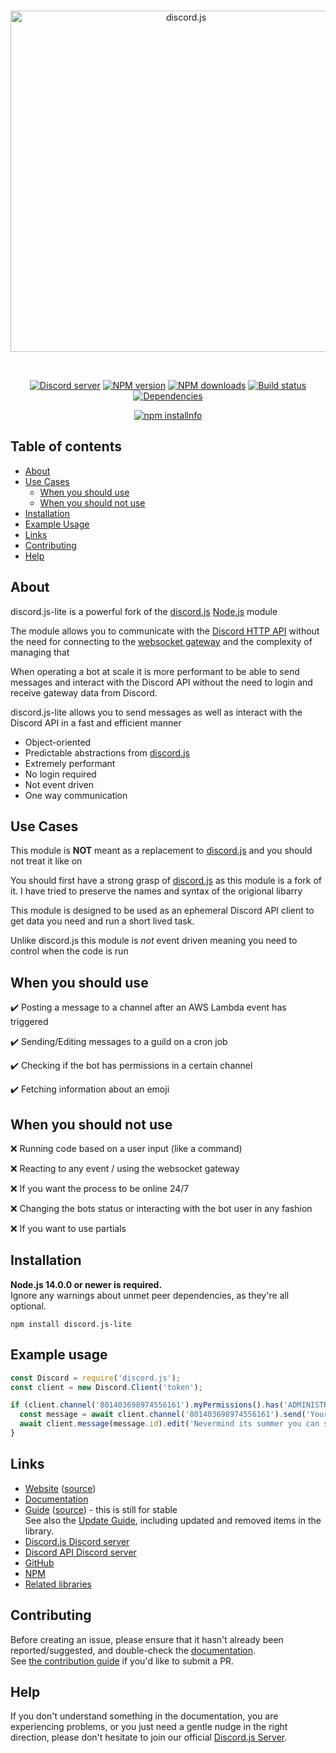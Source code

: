 <div align="center">
  <br />
  <p>
    <a href="https://discord.js.org"><img src="https://discord.js.org/static/logo.svg" width="546" alt="discord.js" /></a>
  </p>
  <br />
  <p>
    <a href="https://discord.gg/bRCvFy9"><img src="https://img.shields.io/discord/222078108977594368?color=7289da&logo=discord&logoColor=white" alt="Discord server" /></a>
    <a href="https://www.npmjs.com/package/discord.js"><img src="https://img.shields.io/npm/v/discord.js.svg?maxAge=3600" alt="NPM version" /></a>
    <a href="https://www.npmjs.com/package/discord.js"><img src="https://img.shields.io/npm/dt/discord.js.svg?maxAge=3600" alt="NPM downloads" /></a>
    <a href="https://github.com/discordjs/discord.js/actions"><img src="https://github.com/discordjs/discord.js/workflows/Testing/badge.svg" alt="Build status" /></a>
    <a href="https://david-dm.org/discordjs/discord.js"><img src="https://img.shields.io/david/discordjs/discord.js.svg?maxAge=3600" alt="Dependencies" /></a>
  </p>
  <p>
    <a href="https://nodei.co/npm/discord.js/"><img src="https://nodei.co/npm/discord.js.png?downloads=true&stars=true" alt="npm installnfo" /></a>
  </p>
</div>

## Table of contents

- [About](#about)
- [Use Cases](#use-cases)
  - [When you should use](#use-cases)
  - [When you should not use](#use-cases)
- [Installation](#installation)
- [Example Usage](#example-usage)
- [Links](#links)
- [Contributing](#contributing)
- [Help](#help)

## About

discord.js-lite is a powerful fork of the [discord.js](https://github.com/discordjs/discord.js) [Node.js](https://nodejs.org) module 

The module allows you to communicate with the [Discord HTTP API](https://discord.com/developers/docs/intro) without the 
need for connecting to the [websocket gateway](https://discord.com/developers/docs/topics/gateway) and the complexity of managing that

When operating a bot at scale it is more performant to be able to send messages and interact with the Discord API without 
the need to login and receive gateway data from Discord. 

discord.js-lite allows you to send messages as well as interact with the Discord API in a fast and efficient manner 

- Object-oriented
- Predictable abstractions from [discord.js](https://github.com/discordjs/discord.js)
- Extremely performant
- No login required
- Not event driven
- One way communication

## Use Cases

This module is **NOT** meant as a replacement to [discord.js](https://github.com/discordjs/discord.js) and you should not treat it like on

You should first have a strong grasp of [discord.js](https://github.com/discordjs/discord.js) as this module is a fork of it.
I have tried to preserve the names and syntax of the origional libarry

This module is designed to be used as an ephemeral Discord API client to get data you need and run a short lived task.

Unlike discord.js this module is *not* event driven meaning you need to control when the code is run

## When you should use

✔️ Posting a message to a channel after an AWS Lambda event has triggered

✔️ Sending/Editing messages to a guild on a cron job

✔️ Checking if the bot has permissions in a certain channel

✔️ Fetching information about an emoji

## When you should not use

❌ Running code based on a user input (like a command)

❌ Reacting to any event / using the websocket gateway

❌ If you want the process to be online 24/7

❌ Changing the bots status or interacting with the bot user in any fashion

❌ If you want to use partials

## Installation

**Node.js 14.0.0 or newer is required.**  
Ignore any warnings about unmet peer dependencies, as they're all optional.

`npm install discord.js-lite`  

## Example usage

```js
const Discord = require('discord.js');
const client = new Discord.Client('token');

if (client.channel('801403698974556161').myPermissions().has('ADMINISTRATOR')) {
  const message = await client.channel('801403698974556161').send('Your daily 7am wake up call!')
  await client.message(message.id).edit('Nevermind its summer you can sleep until 9am!')
}
```

## Links

- [Website](https://discord.js.org/) ([source](https://github.com/discordjs/website))
- [Documentation](https://discord.js.org/#/docs/main/master/general/welcome)
- [Guide](https://discordjs.guide/) ([source](https://github.com/discordjs/guide)) - this is still for stable  
  See also the [Update Guide](https://discordjs.guide/additional-info/changes-in-v12.html), including updated and removed items in the library.
- [Discord.js Discord server](https://discord.gg/bRCvFy9)
- [Discord API Discord server](https://discord.gg/discord-api)
- [GitHub](https://github.com/discordjs/discord.js)
- [NPM](https://www.npmjs.com/package/discord.js)
- [Related libraries](https://discordapi.com/unofficial/libs.html)

## Contributing

Before creating an issue, please ensure that it hasn't already been reported/suggested, and double-check the
[documentation](https://discord.js.org/#/docs).  
See [the contribution guide](https://github.com/discordjs/discord.js/blob/master/.github/CONTRIBUTING.md) if you'd like to submit a PR.

## Help

If you don't understand something in the documentation, you are experiencing problems, or you just need a gentle
nudge in the right direction, please don't hesitate to join our official [Discord.js Server](https://discord.gg/bRCvFy9).

